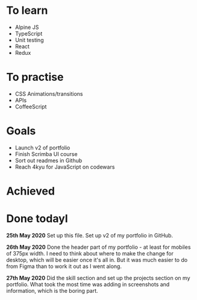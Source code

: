 # To learn
- Alpine JS
- TypeScript
- Unit testing
- React
- Redux


# To practise
- CSS Animations/transitions
- APIs
- CoffeeScript


# Goals
- Launch v2 of portfolio
- Finish Scrimba UI course
- Sort out readmes in Github
- Reach 4kyu for JavaScript on codewars


# Achieved


# Done todayl
**25th May 2020**
Set up this file. Set up v2 of my portfolio in GitHub.

**26th May 2020**
Done the header part of my portfolio - at least for mobiles of 375px width. I need to think about where to make the change for desktop, which will be easier once it's all in. But it was much easier to do from Figma than to work it out as I went along.

**27th May 2020**
Did the skill section and set up the projects section on my portfolio. What took the most time was adding in screenshots and information, which is the boring part.
